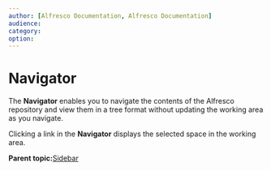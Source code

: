```yaml
---
author: [Alfresco Documentation, Alfresco Documentation]
audience: 
category: 
option: 
---
```


# Navigator

The **Navigator** enables you to navigate the contents of the Alfresco repository and view them in a tree format without updating the working area as you navigate.

Clicking a link in the **Navigator** displays the selected space in the working area.

**Parent topic:**[Sidebar](../concepts/cuh-sidebar.md)

